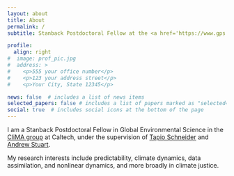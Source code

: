 ```yaml
---
layout: about
title: About
permalink: /
subtitle: Stanback Postdoctoral Fellow at the <a href='https://www.gps.caltech.edu/'>Division of Geological and Planetary Sciences, Caltech</a>

profile:
  align: right
#  image: prof_pic.jpg
#  address: >
#    <p>555 your office number</p>
#    <p>123 your address street</p>
#    <p>Your City, State 12345</p>

news: false  # includes a list of news items
selected_papers: false # includes a list of papers marked as "selected={true}"
social: true  # includes social icons at the bottom of the page
---
```


I am a Stanback Postdoctoral Fellow in Global Environmental Science in the [CliMA group](https://clima.caltech.edu/) at Caltech, under the supervision of [Tapio Schneider](https://climate-dynamics.org/people/tapio-schneider/) and [Andrew Stuart](http://stuart.caltech.edu/).

My research interests include predictability, climate dynamics, data assimilation, and nonlinear dynamics, and more broadly in climate justice.
